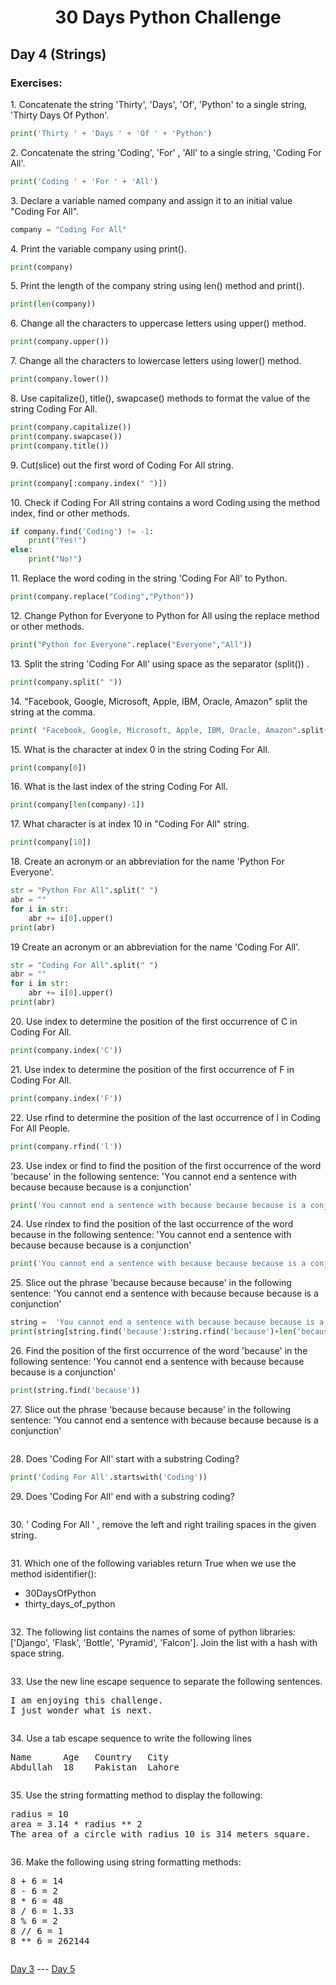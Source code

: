 <h1 align="center">30 Days Python Challenge</h1>
<h2>Day 4 (Strings)</h1>
<h3>Exercises:</h3>
<p>1. Concatenate the string 'Thirty', 'Days', 'Of', 'Python' to a single string, 'Thirty Days Of Python'.</p>

```py
print('Thirty ' + 'Days ' + 'Of ' + 'Python')
```

<p>2. Concatenate the string 'Coding', 'For' , 'All' to a single string, 'Coding For All'.</p>

```py
print('Coding ' + 'For ' + 'All')
```

<p>3. Declare a variable named company and assign it to an initial value "Coding For All".</p>

```py
company = "Coding For All"
```

<p>4. Print the variable company using print().</p>

```py
print(company)
```

<p>5. Print the length of the company string using len() method and print().</p>

```py
print(len(company))
```

<p>6. Change all the characters to uppercase letters using upper() method.</p>

```py
print(company.upper())
```

<p>7. Change all the characters to lowercase letters using lower() method.</p>

```py
print(company.lower())
```

<p>8. Use capitalize(), title(), swapcase() methods to format the value of the string Coding For All.</p>

```py
print(company.capitalize())
print(company.swapcase())
print(company.title())
```

<p>9. Cut(slice) out the first word of Coding For All string.</p>

```py
print(company[:company.index(" ")])
```

<p>10. Check if Coding For All string contains a word Coding using the method index, find or other methods.</p>

```py
if company.find('Coding') != -1:
    print("Yes!")
else:
    print("No!")
```

<p>11. Replace the word coding in the string 'Coding For All' to Python.</p>

```py
print(company.replace("Coding","Python"))
```

<p>12. Change Python for Everyone to Python for All using the replace method or other methods.</p>

```py
print("Python for Everyone".replace("Everyone","All"))
```

<p>13. Split the string 'Coding For All' using space as the separator (split()) .</p>

```py
print(company.split(" "))
```

<p>14. "Facebook, Google, Microsoft, Apple, IBM, Oracle, Amazon" split the string at the comma.</p>

```py
print( "Facebook, Google, Microsoft, Apple, IBM, Oracle, Amazon".split(","))
```

<p>15. What is the character at index 0 in the string Coding For All.</p>

```py
print(company[0])
```

<p>16. What is the last index of the string Coding For All.</p>

```py
print(company[len(company)-1])
```

<p>17. What character is at index 10 in "Coding For All" string.</p>

```py
print(company[10])
```

<p>18. Create an acronym or an abbreviation for the name 'Python For Everyone'.</p>

```py
str = "Python For All".split(" ")
abr = ""
for i in str:
    abr += i[0].upper()
print(abr)
```

<p>19 Create an acronym or an abbreviation for the name 'Coding For All'.</p>

```py
str = "Coding For All".split(" ")
abr = ""
for i in str:
    abr += i[0].upper()
print(abr)
```

<p>20. Use index to determine the position of the first occurrence of C in Coding For All.</p>

```py
print(company.index('C'))
```

<p>21. Use index to determine the position of the first occurrence of F in Coding For All.</p>

```py
print(company.index('F'))
```

<p>22. Use rfind to determine the position of the last occurrence of l in Coding For All People.</p>

```py
print(company.rfind('l'))
```

<p>23. Use index or find to find the position of the first occurrence of the word 'because' in the following sentence: 'You cannot end a sentence with because because because is a conjunction'</p>

```py
print('You cannot end a sentence with because because because is a conjunction'.find("because"))
```

<p>24. Use rindex to find the position of the last occurrence of the word because in the following sentence: 'You cannot end a sentence with because because because is a conjunction'</p>

```py
print('You cannot end a sentence with because because because is a conjunction'.rfind("because"))
```

<p>25. Slice out the phrase 'because because because' in the following sentence: 'You cannot end a sentence with because because because is a conjunction'
</p>

```py
string =  'You cannot end a sentence with because because because is a conjunction'
print(string[string.find('because'):string.rfind('because')+len('because')])
```

<p>26. Find the position of the first occurrence of the word 'because' in the following sentence: 'You cannot end a sentence with because because because is a conjunction'</p>

```py
print(string.find('because'))
```

<p>27. Slice out the phrase 'because because because' in the following sentence: 'You cannot end a sentence with because because because is a conjunction'</p>

```py
```

<p>28. Does 'Coding For All' start with a substring Coding?</p>

```py
print('Coding For All'.startswith('Coding'))
```

<p>29. Does 'Coding For All' end with a substring coding?</p>

```py
```

<p>30. '   Coding For All      '  , remove the left and right trailing spaces in the given string.</p>

```py
```

<p>31. Which one of the following variables return True when we use the method isidentifier():</p>
<ul>
    <li>30DaysOfPython</li>
    <li>thirty_days_of_python</li>
</ul>

```py
```

<p>32. The following list contains the names of some of python libraries: ['Django', 'Flask', 'Bottle', 'Pyramid', 'Falcon']. Join the list with a hash with space string.</p>

```py
```

<p>33. Use the new line escape sequence to separate the following sentences.</p>
<pre>
I am enjoying this challenge.
I just wonder what is next.
</pre>

```py
```

<p>34. Use a tab escape sequence to write the following lines</p>
<pre>
Name      Age   Country   City
Abdullah  18    Pakistan  Lahore
</pre>

```py
```

<p>35. Use the string formatting method to display the following:</p>
<pre>
radius = 10
area = 3.14 * radius ** 2
The area of a circle with radius 10 is 314 meters square.
</pre>

```py
```

<p>36. Make the following using string formatting methods:</p>
<pre>
8 + 6 = 14
8 - 6 = 2
8 * 6 = 48
8 / 6 = 1.33
8 % 6 = 2
8 // 6 = 1
8 ** 6 = 262144
</pre>

```py
```
<a href="Day3.md">Day 3</a> --- <a href="Day5.md">Day 5</a>